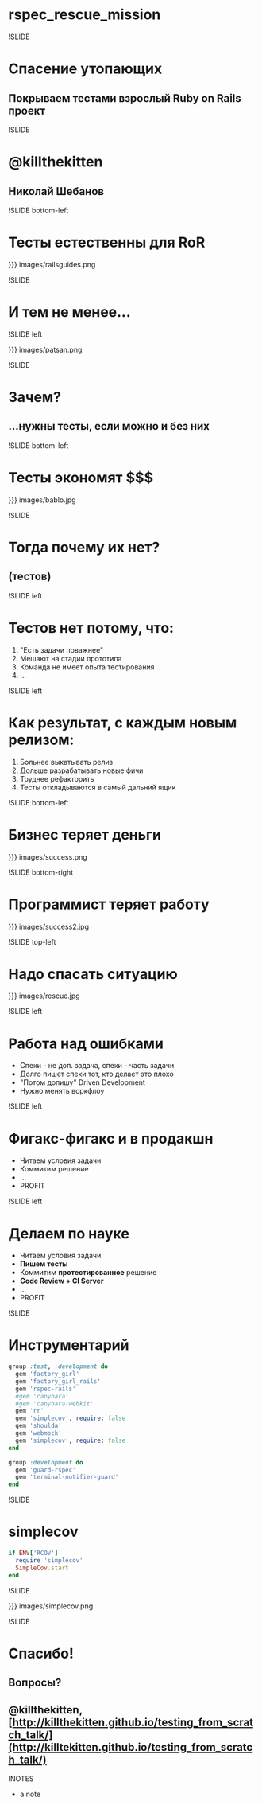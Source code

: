 # rspec_rescue_mission

!SLIDE

# Спасение утопающих

## Покрываем тестами взрослый Ruby on Rails проект

!SLIDE

# @killthekitten
## Николай Шебанов

!SLIDE bottom-left

# Тесты естественны для RoR
}}} images/railsguides.png

!SLIDE

# И тем не менее...

!SLIDE left

}}} images/patsan.png

!SLIDE

# Зачем?
## ...нужны тесты, если можно и без них

!SLIDE bottom-left

# Тесты экономят $$$
}}} images/bablo.jpg

!SLIDE

# Тогда почему их нет?
## (тестов)

!SLIDE left

# Тестов нет потому, что:

1. "Есть задачи поважнее"
1. Мешают на стадии прототипа
1. Команда не имеет опыта тестирования
1. ...

!SLIDE left

# Как результат, с каждым новым релизом:

1. Больнее выкатывать релиз
1. Дольше разрабатывать новые фичи
1. Труднее рефакторить
1. Тесты откладываются в самый дальний ящик

!SLIDE bottom-left

# Бизнес теряет деньги

}}} images/success.png

!SLIDE bottom-right

# Программист теряет работу

}}} images/success2.jpg

!SLIDE top-left

# Надо спасать ситуацию

}}} images/rescue.jpg

!SLIDE left

# Работа над ошибками

+ Спеки - не доп. задача, спеки - часть задачи
+ Долго пишет спеки тот, кто делает это плохо
+ "Потом допишу" Driven Development
+ Нужно менять воркфлоу

!SLIDE left

# Фигакс-фигакс и в продакшн
+ Читаем условия задачи
+ Коммитим решение
+ ...
+ PROFIT

!SLIDE left

# Делаем по науке
+ Читаем условия задачи
+ **Пишем тесты**
+ Коммитим **протестированное** решение
+ **Code Review + CI Server**
+ ...
+ PROFIT

!SLIDE

# Инструментарий

``` ruby
group :test, :development do
  gem 'factory_girl'
  gem 'factory_girl_rails'
  gem 'rspec-rails'
  #gem 'capybara'
  #gem 'capybara-webkit'
  gem 'rr'
  gem 'simplecov', require: false
  gem 'shoulda'
  gem 'webmock'
  gem 'simplecov', require: false
end

group :development do
  gem 'guard-rspec'
  gem 'terminal-notifier-guard'
end
```

!SLIDE

# simplecov

``` ruby
if ENV['RCOV']
  require 'simplecov'
  SimpleCov.start
end
```

!SLIDE

}}} images/simplecov.png

!SLIDE

# Спасибо!
## Вопросы?
## @killthekitten, [http://killthekitten.github.io/testing_from_scratch_talk/](http://killtekitten.github.io/testing_from_scratch_talk/)

!NOTES

 * a note
